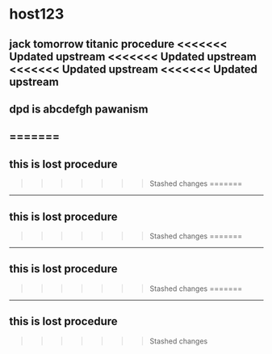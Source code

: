# host123
jack tomorrow
titanic
procedure
<<<<<<< Updated upstream
<<<<<<< Updated upstream
<<<<<<< Updated upstream
<<<<<<< Updated upstream
--------------------
dpd is abcdefgh pawanism
-------------------------
=======
----------------------------------------
this is lost procedure
----------------------------------------
>>>>>>> Stashed changes
=======
----------------------------------------
this is lost procedure
----------------------------------------
>>>>>>> Stashed changes
=======
----------------------------------------
this is lost procedure
----------------------------------------
>>>>>>> Stashed changes
=======
----------------------------------------
this is lost procedure
----------------------------------------
>>>>>>> Stashed changes

